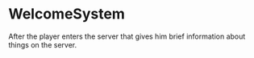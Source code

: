 # WelcomeSystem
After the player enters the server that gives him brief information about things on the server.
